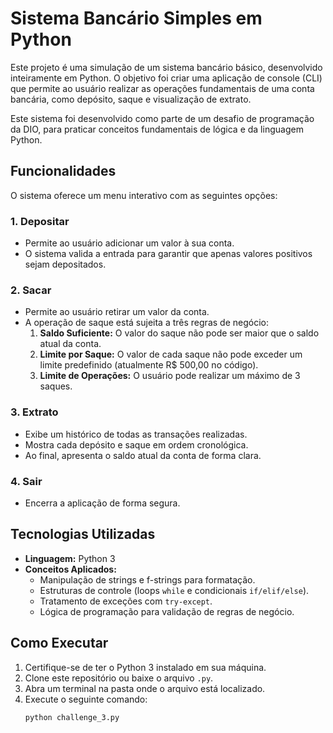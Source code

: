 # Sistema Bancário Simples em Python

Este projeto é uma simulação de um sistema bancário básico, desenvolvido inteiramente em Python. O objetivo foi criar uma aplicação de console (CLI) que permite ao usuário realizar as operações fundamentais de uma conta bancária, como depósito, saque e visualização de extrato.

Este sistema foi desenvolvido como parte de um desafio de programação da DIO, para praticar conceitos fundamentais de lógica e da linguagem Python.

## Funcionalidades

O sistema oferece um menu interativo com as seguintes opções:

### 1. Depositar

* Permite ao usuário adicionar um valor à sua conta.
* O sistema valida a entrada para garantir que apenas valores positivos sejam depositados.

### 2. Sacar

* Permite ao usuário retirar um valor da conta.
* A operação de saque está sujeita a três regras de negócio:
    1.  **Saldo Suficiente:** O valor do saque não pode ser maior que o saldo atual da conta.
    2.  **Limite por Saque:** O valor de cada saque não pode exceder um limite predefinido (atualmente R$ 500,00 no código).
    3.  **Limite de Operações:** O usuário pode realizar um máximo de 3 saques.

### 3. Extrato

* Exibe um histórico de todas as transações realizadas.
* Mostra cada depósito e saque em ordem cronológica.
* Ao final, apresenta o saldo atual da conta de forma clara.

### 4. Sair

* Encerra a aplicação de forma segura.

## Tecnologias Utilizadas

* **Linguagem:** Python 3
* **Conceitos Aplicados:**
    * Manipulação de strings e f-strings para formatação.
    * Estruturas de controle (loops `while` e condicionais `if/elif/else`).
    * Tratamento de exceções com `try-except`.
    * Lógica de programação para validação de regras de negócio.

## Como Executar

1.  Certifique-se de ter o Python 3 instalado em sua máquina.
2.  Clone este repositório ou baixe o arquivo `.py`.
3.  Abra um terminal na pasta onde o arquivo está localizado.
4.  Execute o seguinte comando:
    ```bash
    python challenge_3.py
    
